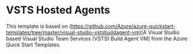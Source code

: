 # VSTS Hosted Agents

This template is based on (https://github.com/Azure/azure-quickstart-templates/tree/master/visual-studio-vstsbuildagent-vm)[A Visual Studio based Visual Studio Team Services (VSTS) Build Agent VM] from the Azure Quick Start Templates.
